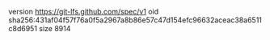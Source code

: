 version https://git-lfs.github.com/spec/v1
oid sha256:431af04f57f76a0f5a2967a8b86e57c47d154efc96632aceac38a6511c8d6951
size 8914
